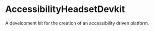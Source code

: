 # AccessibilityHeadsetDevkit
A development kit for the creation of an accessibility driven platform. 
